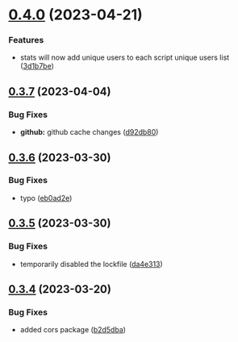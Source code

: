 # [0.4.0](https://github.com/Torwent/wasp-api/compare/v0.3.7...v0.4.0) (2023-04-21)


### Features

* stats will now add unique users to each script unique users list ([3d1b7be](https://github.com/Torwent/wasp-api/commit/3d1b7befcc6c09674be032df8e5edad655e61547))



## [0.3.7](https://github.com/Torwent/wasp-api/compare/v0.3.6...v0.3.7) (2023-04-04)


### Bug Fixes

* **github:** github cache changes ([d92db80](https://github.com/Torwent/wasp-api/commit/d92db80d023141489004b82649b99ea9a2b659ec))



## [0.3.6](https://github.com/Torwent/wasp-api/compare/v0.3.5...v0.3.6) (2023-03-30)


### Bug Fixes

* typo ([eb0ad2e](https://github.com/Torwent/wasp-api/commit/eb0ad2e319c3ff7c71c6c5bb0ad47f6508a9606a))



## [0.3.5](https://github.com/Torwent/wasp-api/compare/v0.3.4...v0.3.5) (2023-03-30)


### Bug Fixes

* temporarily disabled the lockfile ([da4e313](https://github.com/Torwent/wasp-api/commit/da4e31332bae1a871532497bad1f6e2ddcd1df2e))



## [0.3.4](https://github.com/Torwent/wasp-api/compare/v0.3.3...v0.3.4) (2023-03-20)


### Bug Fixes

* added cors package ([b2d5dba](https://github.com/Torwent/wasp-api/commit/b2d5dba5320e6b737fa64fee0f5bef0f4bfa4136))



